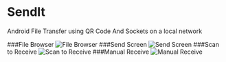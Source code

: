 # SendIt
Android File Transfer using QR Code And Sockets on a local network

###File Browser
![File Browser](http://i.imgur.com/u2VgCme.jpg)
###Send Screen
![Send Screen](http://i.imgur.com/1mwZkdr.jpg)
###Scan to Receive
![Scan to Receive](http://i.imgur.com/aJCc0B8.jpg)
###Manual Receive
![Manual Receive](http://i.imgur.com/KNANrSj.jpg)